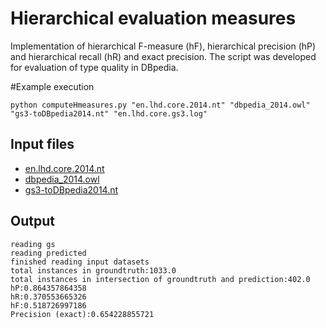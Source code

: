 # Hierarchical evaluation measures
Implementation of hierarchical F-measure (hF), hierarchical precision (hP) and hierarchical recall (hR) and exact precision.
The script was developed for evaluation of type quality in DBpedia.

#Example execution

    python computeHmeasures.py "en.lhd.core.2014.nt" "dbpedia_2014.owl" "gs3-toDBpedia2014.nt" "en.lhd.core.gs3.log"

## Input files
* [en.lhd.core.2014.nt](http://boa.lmcloud.vse.cz/LHD/2014/en.lhd.core.2014.nt.zip)
* [dbpedia_2014.owl](http://data.dws.informatik.uni-mannheim.de/dbpedia/2014/dbpedia_2014.owl.bz2)
* [gs3-toDBpedia2014.nt](http://ner.vse.cz/datasets/linkedhypernyms/gs3-toDBpedia2014.nt)

## Output

    reading gs
    reading predicted
    finished reading input datasets
    total instances in groundtruth:1033.0
    total instances in intersection of groundtruth and prediction:402.0
    hP:0.864357864358
    hR:0.370553665326
    hF:0.518726997186
    Precision (exact):0.654228855721


